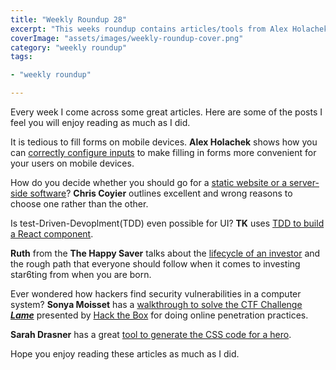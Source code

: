 ```yaml
---
title: "Weekly Roundup 28"
excerpt: "This weeks roundup contains articles/tools from Alex Holachek, Chris Coyier, TK, Ruth, Sonya Moisset and Sarah Drasner"
coverImage: "assets/images/weekly-roundup-cover.png"
category: "weekly roundup"
tags:

- "weekly roundup"

---
```


Every week I come across some great articles. Here are some of the posts I feel you will enjoy reading as much as I did.

It is tedious to fill forms on mobile devices. **Alex Holachek** shows how you can [correctly configure inputs](https://css-tricks.com/better-form-inputs-for-better-mobile-user-experiences/) to make filling in forms more convenient for your users on mobile devices.

How do you decide whether you should go for a [static website or a server-side software](https://css-tricks.com/static-or-not/)? **Chris Coyier** outlines excellent and wrong reasons to choose one rather than the other.

Is test-Driven-Devoplment(TDD) even possible for UI? **TK** uses [TDD to build a React component](https://www.freecodecamp.org/news/tdd-functions-and-react-components/).

**Ruth** from the **The Happy Saver** talks about the [lifecycle of an investor](https://www.thehappysaver.com/blog/the-life-cycle-of-an-investor) and the rough path that everyone should follow when it comes to investing star6ting from when you are born.

Ever wondered how hackers find security vulnerabilities in a computer system? **Sonya Moisset** has a [walkthrough to solve the CTF Challenge **_Lame_**](https://www.freecodecamp.org/news/keep-calm-and-hack-the-box-lame/) presented by [Hack the Box](https://www.hackthebox.eu/) for doing online penetration practices.

**Sarah Drasner** has a great [tool to generate the CSS code for a hero](https://hero-generator.netlify.app/).

Hope you enjoy reading these articles as much as I did.
